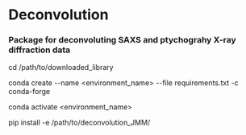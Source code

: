 # Deconvolution
### Package for deconvoluting SAXS and ptychograhy X-ray diffraction data



cd /path/to/downloaded_library

conda create --name <environment_name> --file requirements.txt -c conda-forge

conda activate <environment_name>

<!--- pip install -r /path/to/requirements.txt --->

pip install -e /path/to/deconvolution_JMM/
